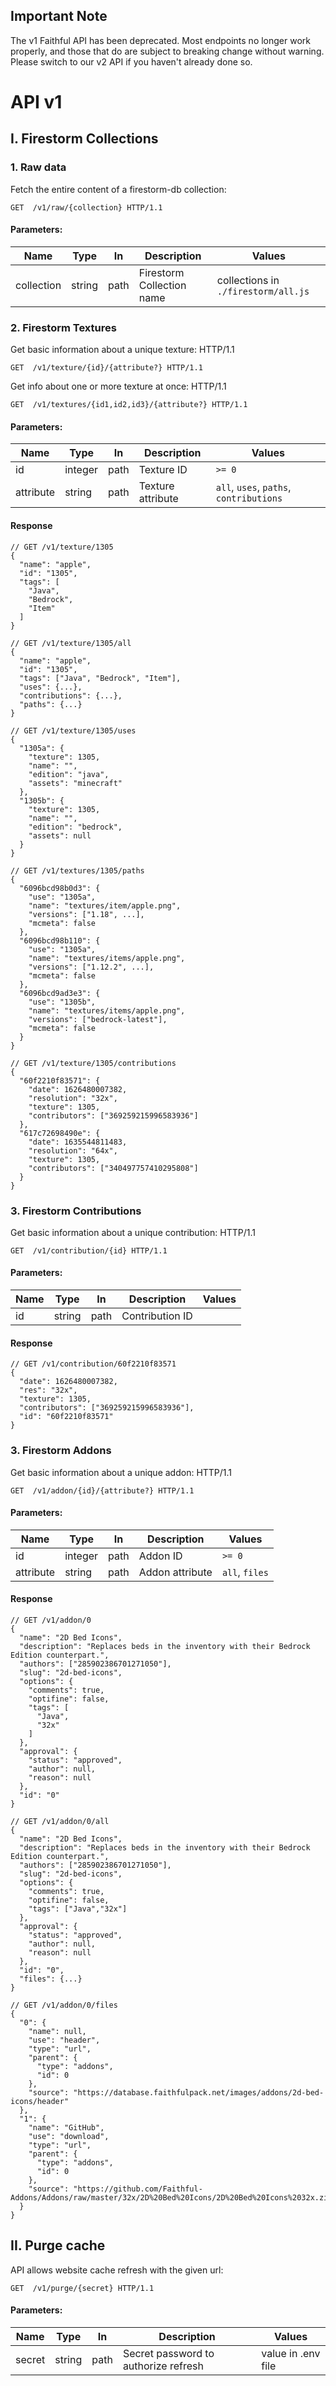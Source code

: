 ## Important Note

The v1 Faithful API has been deprecated. Most endpoints no longer work properly, and those that do are subject to breaking change without warning. Please switch to our v2 API if you haven't already done so.

# API v1

## I. Firestorm Collections

### 1. Raw data

Fetch the entire content of a firestorm-db collection:

```get
GET  /v1/raw/{collection} HTTP/1.1
```

#### Parameters:
| Name       | Type   | In   | Description               | Values                              |
|------------|--------|------|---------------------------|-------------------------------------|
| collection | string | path | Firestorm Collection name | collections in `./firestorm/all.js` |

### 2. Firestorm Textures

Get  basic information about a unique texture: HTTP/1.1

```get
GET  /v1/texture/{id}/{attribute?} HTTP/1.1
```

Get info about one or more texture at once: HTTP/1.1

```get
GET  /v1/textures/{id1,id2,id3}/{attribute?} HTTP/1.1
```

#### Parameters:
| Name      | Type    | In   | Description       | Values                                  |
|-----------|---------|------|-------------------|-----------------------------------------|
| id        | integer | path | Texture ID        | `>= 0`                                  |
| attribute | string  | path | Texture attribute | `all`, `uses`, `paths`, `contributions` |

#### Response
```jsonc
// GET /v1/texture/1305
{
  "name": "apple",
  "id": "1305",
  "tags": [
    "Java",
    "Bedrock",
    "Item"
  ]
}
```
```jsonc
// GET /v1/texture/1305/all
{
  "name": "apple",
  "id": "1305",
  "tags": ["Java", "Bedrock", "Item"],
  "uses": {...},
  "contributions": {...},
  "paths": {...}
}
```
```jsonc
// GET /v1/texture/1305/uses
{
  "1305a": {
    "texture": 1305,
    "name": "",
    "edition": "java",
    "assets": "minecraft"
  },
  "1305b": {
    "texture": 1305,
    "name": "",
    "edition": "bedrock",
    "assets": null
  }
}
```
```jsonc
// GET /v1/textures/1305/paths
{
  "6096bcd98b0d3": {
    "use": "1305a",
    "name": "textures/item/apple.png",
    "versions": ["1.18", ...],
    "mcmeta": false
  },
  "6096bcd98b110": {
    "use": "1305a",
    "name": "textures/items/apple.png",
    "versions": ["1.12.2", ...],
    "mcmeta": false
  },
  "6096bcd9ad3e3": {
    "use": "1305b",
    "name": "textures/items/apple.png",
    "versions": ["bedrock-latest"],
    "mcmeta": false
  }
}
```
```jsonc
// GET /v1/texture/1305/contributions
{
  "60f2210f83571": {
    "date": 1626480007382,
    "resolution": "32x",
    "texture": 1305,
    "contributors": ["369259215996583936"]
  },
  "617c72698490e": {
    "date": 1635544811483,
    "resolution": "64x",
    "texture": 1305,
    "contributors": ["340497757410295808"]
  }
}
```

### 3. Firestorm Contributions

Get basic information about a unique contribution: HTTP/1.1

```get
GET  /v1/contribution/{id} HTTP/1.1
```

#### Parameters:

| Name | Type   | In   | Description     | Values |
|------|--------|------|-----------------|--------|
| id   | string | path | Contribution ID |        |

#### Response
```jsonc
// GET /v1/contribution/60f2210f83571
{
  "date": 1626480007382,
  "res": "32x",
  "texture": 1305,
  "contributors": ["369259215996583936"],
  "id": "60f2210f83571"
}
```

### 3. Firestorm Addons

Get basic information about a unique addon: HTTP/1.1

```get
GET  /v1/addon/{id}/{attribute?} HTTP/1.1
```

#### Parameters:

| Name      | Type    | In   | Description     | Values         |
|-----------|---------|------|-----------------|----------------|
| id        | integer | path | Addon ID        | `>= 0`         |
| attribute | string  | path | Addon attribute | `all`, `files` |

#### Response
```jsonc
// GET /v1/addon/0
{
  "name": "2D Bed Icons",
  "description": "Replaces beds in the inventory with their Bedrock Edition counterpart.",
  "authors": ["285902386701271050"],
  "slug": "2d-bed-icons",
  "options": {
    "comments": true,
    "optifine": false,
    "tags": [
      "Java",
      "32x"
    ]
  },
  "approval": {
    "status": "approved",
    "author": null,
    "reason": null
  },
  "id": "0"
}
```
```jsonc
// GET /v1/addon/0/all
{
  "name": "2D Bed Icons",
  "description": "Replaces beds in the inventory with their Bedrock Edition counterpart.",
  "authors": ["285902386701271050"],
  "slug": "2d-bed-icons",
  "options": {
    "comments": true,
    "optifine": false,
    "tags": ["Java","32x"]
  },
  "approval": {
    "status": "approved",
    "author": null,
    "reason": null
  },
  "id": "0",
  "files": {...}
}
```
```jsonc
// GET /v1/addon/0/files
{
  "0": {
    "name": null,
    "use": "header",
    "type": "url",
    "parent": {
      "type": "addons",
      "id": 0
    },
    "source": "https://database.faithfulpack.net/images/addons/2d-bed-icons/header"
  },
  "1": {
    "name": "GitHub",
    "use": "download",
    "type": "url",
    "parent": {
      "type": "addons",
      "id": 0
    },
    "source": "https://github.com/Faithful-Addons/Addons/raw/master/32x/2D%20Bed%20Icons/2D%20Bed%20Icons%2032x.zip"
  }
}
```

## II. Purge cache

API allows website cache refresh with the given url:

```get
GET  /v1/purge/{secret} HTTP/1.1
```

#### Parameters:
| Name       | Type   | In   | Description                          | Values             |
|------------|--------|------|--------------------------------------|--------------------|
| secret     | string | path | Secret password to authorize refresh | value in .env file |